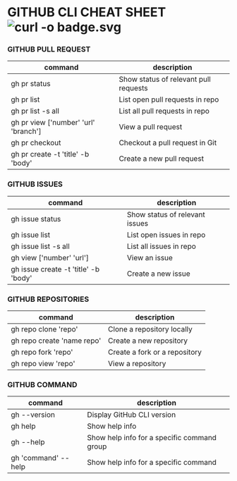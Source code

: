 # GITHUB CLI CHEAT SHEET  ![curl -o badge.svg](https://img.shields.io/badge/githubcli%20%20-purple?style=for-the-badge&logo=github)
### GITHUB PULL REQUEST
| command |description  |
|---------|-------------|
|gh pr status      |Show status of relevant pull requests             |
|gh pr list         |List open pull requests in repo             |
|gh pr list -s all         |List all pull requests in repo|
|gh pr view ['number'  'url'  'branch']         |View a pull request             |
| gh pr checkout        |Checkout a pull request in Git             |
| gh pr create -t 'title' -b 'body'        |Create a new pull request|
### GITHUB ISSUES
| command | description |
|---------|-------------|
| gh issue status        |Show status of relevant issues             |
| gh issue list        |List open issues in repo             |
| gh issue list -s all        |List all issues in repo             |
| gh view ['number' 'url']        |View an issue             |
|gh issue create -t 'title' -b 'body'         |Create a new issue|
### GITHUB REPOSITORIES
| command | description |
|---------|-------------|
|gh repo clone 'repo'         |Clone a repository locally             |
| gh repo create 'name repo'        |Create a new repository             |
| gh repo fork 'repo'        |Create a fork or a repository             |
| gh repo view 'repo'        |View a repository             |
### GITHUB COMMAND
| command | description |
|---------|-------------|
| gh --version        |Display GitHub CLI version             |
| gh help        |Show help info             |
| gh <pr  issue  repo> --help        |Show help info for a specific command group             |
| gh <pr  issue  repo> 'command' --help        |Show help info for a specific command             |


